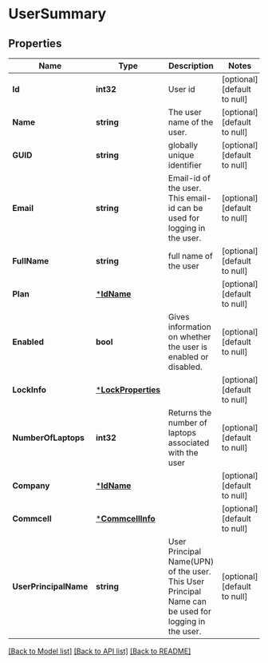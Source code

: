 # UserSummary

## Properties
Name | Type | Description | Notes
------------ | ------------- | ------------- | -------------
**Id** | **int32** | User id | [optional] [default to null]
**Name** | **string** | The user name of the user. | [optional] [default to null]
**GUID** | **string** | globally unique identifier | [optional] [default to null]
**Email** | **string** | Email-id of the user. This email-id can be used for logging in the user. | [optional] [default to null]
**FullName** | **string** | full name of the user | [optional] [default to null]
**Plan** | [***IdName**](IdName.md) |  | [optional] [default to null]
**Enabled** | **bool** | Gives information on whether the user is enabled or disabled. | [optional] [default to null]
**LockInfo** | [***LockProperties**](LockProperties.md) |  | [optional] [default to null]
**NumberOfLaptops** | **int32** | Returns the number of laptops associated with the user | [optional] [default to null]
**Company** | [***IdName**](IdName.md) |  | [optional] [default to null]
**Commcell** | [***CommcellInfo**](CommcellInfo.md) |  | [optional] [default to null]
**UserPrincipalName** | **string** | User Principal Name(UPN) of the user. This User Principal Name can be used for logging in the user. | [optional] [default to null]

[[Back to Model list]](../README.md#documentation-for-models) [[Back to API list]](../README.md#documentation-for-api-endpoints) [[Back to README]](../README.md)

